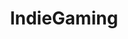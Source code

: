 ---
title: IndieGaming
crosslinks:
- livven
- youtubefactsbot
- anti_gif_bot
- IAmA
- linux_gaming
- gamedev
- gaming
- indiegames
- tipofmyjoystick
- roguelites
- GiftofGames
- naezith
- darksouls
- youtubot
- FakeFairy
- SonsOfTheVoid
- Banished
- Unity3D
- Vive
- Games
---